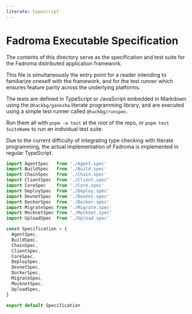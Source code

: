 ```yaml
---
literate: typescript
---
```


# Fadroma Executable Specification

The contents of this directory serve as the specification and
test suite for the Fadroma distributed application framework.

This file is simultaneously the entry point for a reader
intending to familiarize oneself with the framework, and
for the test runner which ensures feature parity across
the underlying platforms.

The tests are defined in TypeScript or JavaScript embedded in
Markdown using the `@hackbg/ganesha` literate programming library,
and are executed using a simple test runner called `@hackbg/runspec`.

Run them all with `pnpm -w test` at the root of the repo,
or `pnpm test SuiteName` to run an individual test suite.

Due to the current difficulty of integrating type checking with
literate programming, the actual implementation of Fadroma is
implemented in regular TypeScript.

```javascript
import AgentSpec   from './Agent.spec'
import BuildSpec   from './Build.spec'
import ChainSpec   from './Chain.spec'
import ClientSpec  from './Client.spec'
import CoreSpec    from './Core.spec'
import DeploySpec  from './Deploy.spec'
import DevnetSpec  from './Devnet.spec'
import DockerSpec  from './Docker.spec'
import MigrateSpec from './Migrate.spec'
import MocknetSpec from './Mocknet.spec'
import UploadSpec  from './Upload.spec'

const Specification = {
  AgentSpec,
  BuildSpec,
  ChainSpec,
  ClientSpec,
  CoreSpec,
  DeploySpec,
  DevnetSpec,
  DockerSpec,
  MigrateSpec,
  MocknetSpec,
  UploadSpec,
}

export default Specification
```
